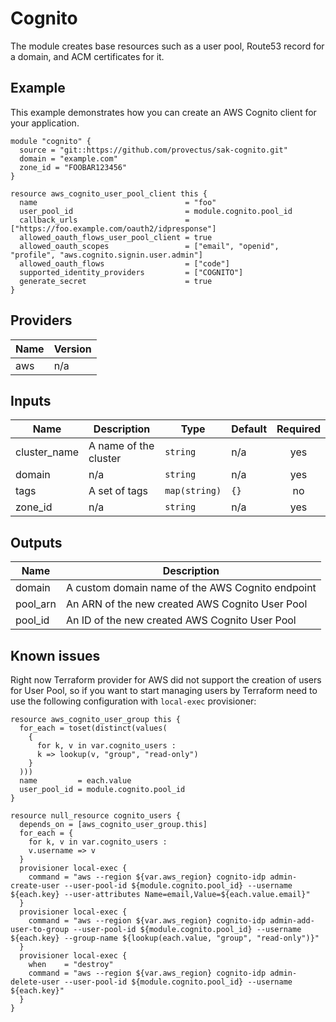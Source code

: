 # Cognito
The module creates base resources such as a user pool, Route53 record for a domain, and ACM certificates for it.

## Example
This example demonstrates how you can create an AWS Cognito client for your application.
``` hcl
module "cognito" {
  source = "git::https://github.com/provectus/sak-cognito.git"
  domain = "example.com"
  zone_id = "FOOBAR123456"
}

resource aws_cognito_user_pool_client this {
  name                                 = "foo"
  user_pool_id                         = module.cognito.pool_id
  callback_urls                        = ["https://foo.example.com/oauth2/idpresponse"]
  allowed_oauth_flows_user_pool_client = true
  allowed_oauth_scopes                 = ["email", "openid", "profile", "aws.cognito.signin.user.admin"]
  allowed_oauth_flows                  = ["code"]
  supported_identity_providers         = ["COGNITO"]
  generate_secret                      = true
}
```

## Providers
| Name | Version |
|------|---------|
| aws | n/a |

## Inputs
| Name | Description | Type | Default | Required |
|------|-------------|------|---------|:-----:|
| cluster\_name | A name of the cluster | `string` | n/a | yes |
| domain | n/a | `string` | n/a | yes |
| tags | A set of tags | `map(string)` | `{}` | no |
| zone\_id | n/a | `string` | n/a | yes |

## Outputs
| Name | Description |
|------|-------------|
| domain | A custom domain name of the AWS Cognito endpoint |
| pool\_arn | An ARN of the new created AWS Cognito User Pool |
| pool\_id | An ID of the new created AWS Cognito User Pool |


## Known issues
Right now Terraform provider for AWS did not support the creation of users for User Pool, so if you want to start managing users by Terraform need to use the following configuration with `local-exec` provisioner:
``` hcl
resource aws_cognito_user_group this {
  for_each = toset(distinct(values(
    {
      for k, v in var.cognito_users :
      k => lookup(v, "group", "read-only")
    }
  )))
  name         = each.value
  user_pool_id = module.cognito.pool_id
}

resource null_resource cognito_users {
  depends_on = [aws_cognito_user_group.this]
  for_each = {
    for k, v in var.cognito_users :
    v.username => v
  }
  provisioner local-exec {
    command = "aws --region ${var.aws_region} cognito-idp admin-create-user --user-pool-id ${module.cognito.pool_id} --username ${each.key} --user-attributes Name=email,Value=${each.value.email}"
  }
  provisioner local-exec {
    command = "aws --region ${var.aws_region} cognito-idp admin-add-user-to-group --user-pool-id ${module.cognito.pool_id} --username ${each.key} --group-name ${lookup(each.value, "group", "read-only")}"
  }
  provisioner local-exec {
    when    = "destroy"
    command = "aws --region ${var.aws_region} cognito-idp admin-delete-user --user-pool-id ${module.cognito.pool_id} --username ${each.key}"
  }
}

```